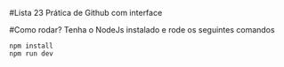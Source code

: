 #Lista 23
Prática de Github com interface

#Como rodar?
Tenha o NodeJs instalado e rode os seguintes comandos   

```
npm install
npm run dev
```